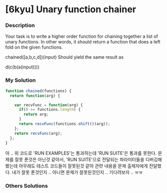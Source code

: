 # [6kyu] Unary function chainer

### Description

Your task is to write a higher order function for chaining together a list of unary functions. In other words, it should return a function that does a left fold on the given functions.

chained([a,b,c,d])(input)
Should yield the same result as

d(c(b(a(input))))

### My Solution

```javascript
function chained(functions) {
  return function(arg) {

    var recvFunc = function(arg) {
      if(0 >= functions.length) {
        return arg;
      }
      return recvFunc(functions.shift()(arg));
    };
    return recvFunc(arg);
  };
}
```

아 .. 위 코드로 'RUN EXAMPLES'는 통과하는데 'RUN SUITE'은 통과를 못한다. 문제를 잘못 푼것은 아닌것 같아서, 'RUN SUITE'으로 전달되는 파라미터들을 디버깅해봤는데 아무래도 테스트 코드들이 잘못된것 같아 관련 내용을 문제 출제자에게 전달했다. 내가 잘못 푼것인지 .. 아니면 문제가 잘못된것인지 .. 기다려보자 .. ㅠㅠ

### Others Solutions

```javascript
```

```javascript
```
